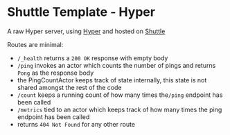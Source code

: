 # Shuttle Template - Hyper

A raw Hyper server, using [Hyper](https://hyper.rs) and hosted on [Shuttle](https://shuttle.rs)

Routes are minimal:

- `/_health` returns a `200 OK` response with empty body
- `/ping` invokes an actor which counts the number of pings and returns `Pong` as the response body
- the PingCountActor keeps track of state internally, this state is not shared amongst the rest of the code
- `/count` keeps a running count of how many times the`/ping` endpoint has been called
- `/metrics` tied to an actor which keeps track of how many times the ping endpoint has been called
- returns `404 Not Found` for any other route
